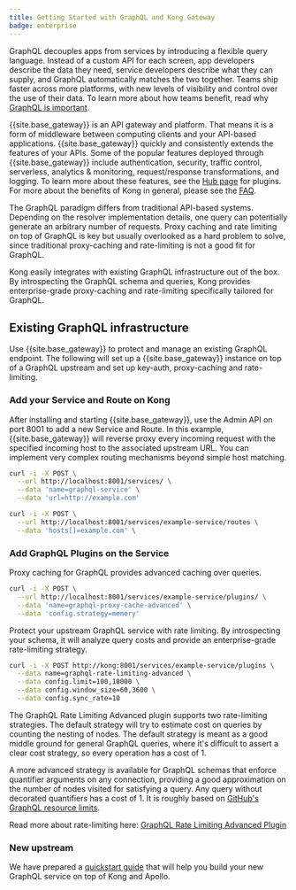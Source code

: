 ```yaml
---
title: Getting Started with GraphQL and Kong Gateway
badge: enterprise
---
```


GraphQL decouples apps from services by introducing a flexible query language. Instead of a custom API for each screen, app developers describe the data they need, service developers describe what they can supply, and GraphQL automatically matches the two together. Teams ship faster across more platforms, with new levels of visibility and control over the use of their data. To learn more about how teams benefit, read why [GraphQL is important](https://www.apollographql.com/why-graphql/).

{{site.base_gateway}} is an API gateway and platform. That means it is a form of middleware between computing clients and your API-based applications. {{site.base_gateway}} quickly and consistently extends the features of your APIs. Some of the popular features deployed through {{site.base_gateway}} include authentication, security, traffic control, serverless, analytics & monitoring, request/response transformations, and logging. To learn more about these features, see the [Hub page](/hub/) for plugins. For more about the benefits of Kong in general, please see the [FAQ](https://konghq.com/faqs).

The GraphQL paradigm differs from traditional API-based systems. Depending on the resolver implementation details, one query can potentially generate an arbitrary number of requests. Proxy caching and rate limiting on top of GraphQL is key but usually overlooked as a hard problem to solve, since traditional proxy-caching and rate-limiting is not a good fit for GraphQL.

Kong easily integrates with existing GraphQL infrastructure out of the box. By introspecting the GraphQL schema and queries, Kong provides enterprise-grade proxy-caching and rate-limiting specifically tailored for GraphQL.

## Existing GraphQL infrastructure

Use {{site.base_gateway}} to protect and manage an existing GraphQL endpoint. The following will set up a {{site.base_gateway}} instance on top of a GraphQL upstream and set up key-auth, proxy-caching and rate-limiting.

### Add your Service and Route on Kong

After installing and starting {{site.base_gateway}}, use the Admin API on port 8001 to add a new Service and Route. In this example, {{site.base_gateway}} will reverse proxy every incoming request with the specified incoming host to the associated upstream URL. You can implement very complex routing mechanisms beyond simple host matching.


```sh
curl -i -X POST \
  --url http://localhost:8001/services/ \
  --data 'name=graphql-service' \
  --data 'url=http://example.com'
```

```sh
curl -i -X POST \
  --url http://localhost:8001/services/example-service/routes \
  --data 'hosts[]=example.com' \
```  

### Add GraphQL Plugins on the Service

Proxy caching for GraphQL provides advanced caching over queries.

```sh
curl -i -X POST \
  --url http://localhost:8001/services/example-service/plugins/ \
  --data 'name=graphql-proxy-cache-advanced' \
  --data 'config.strategy=memory'
```

Protect your upstream GraphQL service with rate limiting. By introspecting your schema, it will analyze query costs and provide an enterprise-grade rate-limiting strategy.

```sh
curl -i -X POST http://kong:8001/services/example-service/plugins \
  --data name=graphql-rate-limiting-advanced \
  --data config.limit=100,10000 \
  --data config.window_size=60,3600 \
  --data config.sync_rate=10
```

The GraphQL Rate Limiting Advanced plugin supports two rate-limiting strategies. The default strategy will try to estimate cost on queries by counting the nesting of nodes. The default strategy is meant as a good middle ground for general GraphQL queries, where it's difficult to assert a clear cost strategy, so every operation has a cost of 1.

A more advanced strategy is available for GraphQL schemas that enforce quantifier arguments on any connection, providing a good approximation on the number of nodes visited for satisfying a query. Any query without decorated quantifiers has a cost of 1. It is roughly based on [GitHub's GraphQL resource limits](https://developer.github.com/v4/guides/resource-limitations/).

Read more about rate-limiting here: [GraphQL Rate Limiting Advanced Plugin](/hub/kong-inc/graphql-rate-limiting-advanced)

### New upstream

We have prepared a [quickstart guide](https://github.com/Kong/kong-apollo-quickstart) that will help you build your new GraphQL service on top of Kong and Apollo.
